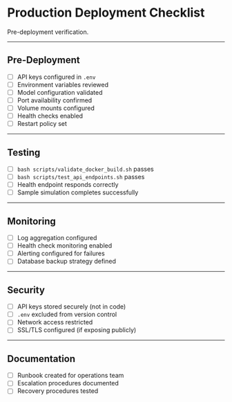 # Production Deployment Checklist

Pre-deployment verification.

---

## Pre-Deployment

- [ ] API keys configured in `.env`
- [ ] Environment variables reviewed
- [ ] Model configuration validated
- [ ] Port availability confirmed
- [ ] Volume mounts configured
- [ ] Health checks enabled
- [ ] Restart policy set

---

## Testing

- [ ] `bash scripts/validate_docker_build.sh` passes
- [ ] `bash scripts/test_api_endpoints.sh` passes
- [ ] Health endpoint responds correctly
- [ ] Sample simulation completes successfully

---

## Monitoring

- [ ] Log aggregation configured
- [ ] Health check monitoring enabled
- [ ] Alerting configured for failures
- [ ] Database backup strategy defined

---

## Security

- [ ] API keys stored securely (not in code)
- [ ] `.env` excluded from version control
- [ ] Network access restricted
- [ ] SSL/TLS configured (if exposing publicly)

---

## Documentation

- [ ] Runbook created for operations team
- [ ] Escalation procedures documented
- [ ] Recovery procedures tested
